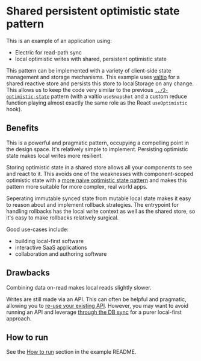 
# Shared persistent optimistic state pattern

This is an example of an application using:

- Electric for read-path sync
- local optimistic writes with shared, persistent optimistic state

This pattern can be implemented with a variety of client-side state management and storage mechanisms. This example uses [valtio](https://valtio.dev) for a shared reactive store and persists this store to localStorage on any change. This allows us to keep the code very similar to the previous [`../2-optimistic-state`](../2-optimistic-state) pattern (with a valtio `useSnapshot` and a custom reduce function playing almost exactly the same role as the React `useOptimistic` hook).

## Benefits

This is a powerful and pragmatic pattern, occupying a compelling point in the design space. It's relatively simple to implement. Persisting optimistic state makes local writes more resilient.

Storing optimistic state in a shared store allows all your components to see and react to it. This avoids one of the weaknesses with component-scoped optimistic state with a [more naive optimistic state pattern](../2-optimistic-state) and makes this pattern more suitable for more complex, real world apps.

Seperating immutable synced state from mutable local state makes it easy to reason about and implement rollback strategies. The entrypoint for handling rollbacks has the local write context as well as the shared store, so it's easy to make rollbacks relatively surgical.

Good use-cases include:

- building local-first software
- interactive SaaS applications
- collaboration and authoring software

## Drawbacks

Combining data on-read makes local reads slightly slower.

Writes are still made via an API. This can often be helpful and pragmatic, allowing you to [re-use your existing API](https://electric-sql.com/blog/2024/11/21/local-first-with-your-existing-api). However, you may want to avoid running an API and leverage [through the DB sync](../4-through-the-db) for a purer local-first approach.

## How to run

See the [How to run](../../README.md#how-to-run) section in the example README.
